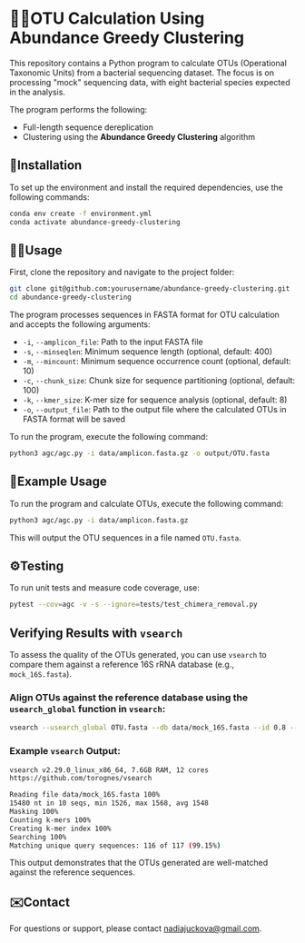 # 🦠🧬OTU Calculation Using Abundance Greedy Clustering

This repository contains a Python program to calculate OTUs (Operational Taxonomic Units) from a bacterial sequencing dataset. The focus is on processing "mock" sequencing data, with eight bacterial species expected in the analysis.

The program performs the following:
- Full-length sequence dereplication
- Clustering using the **Abundance Greedy Clustering** algorithm

## 🔄Installation

To set up the environment and install the required dependencies, use the following commands:

```bash
conda env create -f environment.yml
conda activate abundance-greedy-clustering
```

## 🧑‍💻️Usage

First, clone the repository and navigate to the project folder:

```bash
git clone git@github.com:yourusername/abundance-greedy-clustering.git
cd abundance-greedy-clustering
```

The program processes sequences in FASTA format for OTU calculation and accepts the following arguments:

- `-i`, `--amplicon_file`: Path to the input FASTA file
- `-s`, `--minseqlen`: Minimum sequence length (optional, default: 400)
- `-m`, `--mincount`: Minimum sequence occurrence count (optional, default: 10)
- `-c`, `--chunk_size`: Chunk size for sequence partitioning (optional, default: 100)
- `-k`, `--kmer_size`: K-mer size for sequence analysis (optional, default: 8)
- `-o`, `--output_file`: Path to the output file where the calculated OTUs in FASTA format will be saved

To run the program, execute the following command:

```bash
python3 agc/agc.py -i data/amplicon.fasta.gz -o output/OTU.fasta
```

## 🎁Example Usage

To run the program and calculate OTUs, execute the following command:

```bash
python3 agc/agc.py -i data/amplicon.fasta.gz
```

This will output the OTU sequences in a file named `OTU.fasta`.

## ⚙️Testing

To run unit tests and measure code coverage, use:

```bash
pytest --cov=agc -v -s --ignore=tests/test_chimera_removal.py 
```

## Verifying Results with `vsearch`

To assess the quality of the OTUs generated, you can use `vsearch` to compare them against a reference 16S rRNA database (e.g., `mock_16S.fasta`).
### Align OTUs against the reference database using the `usearch_global` function in `vsearch`:

   ```bash
   vsearch --usearch_global OTU.fasta --db data/mock_16S.fasta --id 0.8 --blast6out results.tsv
   ```

### Example `vsearch` Output:

```bash
vsearch v2.29.0_linux_x86_64, 7.6GB RAM, 12 cores
https://github.com/torognes/vsearch

Reading file data/mock_16S.fasta 100%  
15480 nt in 10 seqs, min 1526, max 1568, avg 1548
Masking 100% 
Counting k-mers 100% 
Creating k-mer index 100% 
Searching 100%  
Matching unique query sequences: 116 of 117 (99.15%)
```

This output demonstrates that the OTUs generated are well-matched against the reference sequences.

## ✉️Contact

For questions or support, please contact [nadiajuckova@gmail.com](mailto:nadiajuckova@gmail.com).
